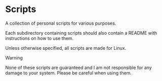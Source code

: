 # Scripts
A collection of personal scripts for various purposes.

Each subdirectory containing scripts should also contain a README with instructions on how to use them.

Unless otherwise specified, all scripts are made for Linux.

> [!WARNING]
> None of these scripts are guaranteed and I am not responsible for any damage to your system. Please be careful when using them.